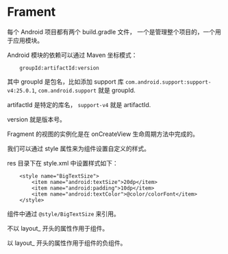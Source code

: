# Frament

每个 Android 项目都有两个 build.gradle 文件， 一个是管理整个项目的，一个用于应用模块。

Android 模块的依赖可以通过 Maven 坐标模式：

```
    groupId:artifactId:version
```

其中 groupId 是包名，比如添加 support 库 `com.android.support:support-v4:25.0.1`, `com.android.support` 就是 groupId.

artifactId 是特定的库名， `support-v4` 就是 artifactId.

version 就是版本号。

Fragment 的视图的实例化是在 onCreateView 生命周期方法中完成的。

我们可以通过 style 属性来为组件设置自定义的样式。

res 目录下在 style.xml 中设置样式如下：

```
    <style name="BigTextSize">
        <item name="android:textSize">20dp</item>
        <item name="android:padding">10dp</item>
        <item name="android:textColor">@color/colorFont</item>
    </style>
```

组件中通过 `@style/BigTextSize` 来引用。

不以 layout_ 开头的属性作用于组件。

以 layout_ 开头的属性作用于组件的负组件。